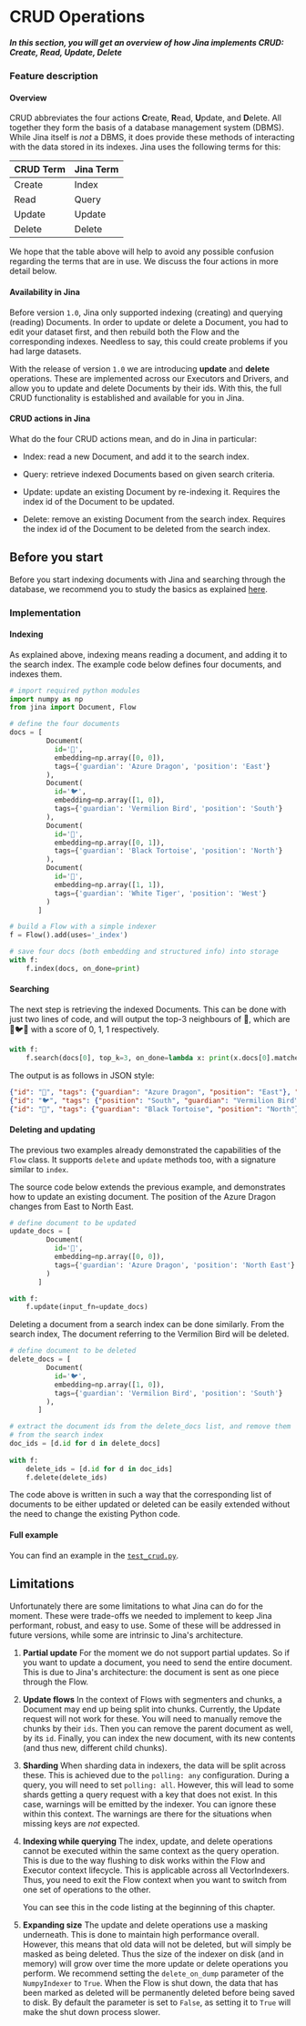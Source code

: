 # CRUD Operations

##### In this section, you will get an overview of how Jina implements CRUD: Create, Read, Update, Delete  

### Feature description

#### Overview

CRUD abbreviates the four actions **C**reate, **R**ead, **U**pdate, and **D**elete. All together they form the basis of a database management system (DBMS). While Jina itself is *not* a DBMS, it does provide these methods of interacting with the data stored in its indexes. Jina uses the following terms for this:

CRUD Term | Jina Term 
--------- | ----------
Create    | Index
Read      | Query
Update    | Update
Delete    | Delete

We hope that the table above will help to avoid any possible confusion regarding the terms that are in use. We discuss the four actions in more detail below.

#### Availability in Jina

Before version `1.0`, Jina only supported indexing (creating) and querying (reading) Documents. In order to update or delete a Document, you had to edit your dataset first, and then rebuild both the Flow and the corresponding indexes. Needless to say, this could create problems if you had large datasets.

With the release of version `1.0` we are introducing **update** and **delete** operations. These are implemented across our Executors and Drivers, and allow you to update and delete Documents by their ids. With this, the full CRUD functionality is established and available for you in Jina.

#### CRUD actions in Jina

What do the four CRUD actions mean, and do in Jina in particular:

- Index: read a new Document, and add it to the search index.

- Query: retrieve indexed Documents based on given search criteria.

- Update: update an existing Document by re-indexing it. Requires the
  index id of the Document to be updated.

- Delete: remove an existing Document from the search index. Requires
  the index id of the Document to be deleted from the search index.

## Before you start 

Before you start indexing documents with Jina and searching through the database, we recommend you to study the basics as explained [here](https://docs.jina.ai/chapters/core/introduction/index.html).

### Implementation

#### Indexing

As explained above, indexing means reading a document, and adding it to the search index. The example code below defines four documents, and indexes them.

```python
# import required python modules
import numpy as np
from jina import Document, Flow

# define the four documents
docs = [
         Document(
           id='🐲', 
           embedding=np.array([0, 0]), 
           tags={'guardian': 'Azure Dragon', 'position': 'East'}
         ),
         Document(
           id='🐦', 
           embedding=np.array([1, 0]), 
           tags={'guardian': 'Vermilion Bird', 'position': 'South'}
         ),
         Document(
           id='🐢', 
           embedding=np.array([0, 1]), 
           tags={'guardian': 'Black Tortoise', 'position': 'North'}
         ),
         Document(
           id='🐯', 
           embedding=np.array([1, 1]), 
           tags={'guardian': 'White Tiger', 'position': 'West'}
         )
       ]

# build a Flow with a simple indexer
f = Flow().add(uses='_index')

# save four docs (both embedding and structured info) into storage
with f:
    f.index(docs, on_done=print)
```

#### Searching

The next step is retrieving the indexed Documents. This can be done with just two lines of code, and will output the top-3 neighbours of 🐲, which are 🐲🐦🐢  with a score of 0, 1, 1 respectively.

```python
with f:
    f.search(docs[0], top_k=3, on_done=lambda x: print(x.docs[0].matches))
```
The output is as follows in JSON style:

```json
{"id": "🐲", "tags": {"guardian": "Azure Dragon", "position": "East"}, "embedding": {"dense": {"buffer": "AAAAAAAAAAAAAAAAAAAAAA==", "shape": [2], "dtype": "<i8"}}, "score": {"opName": "NumpyIndexer", "refId": "🐲"}, "adjacency": 1}
{"id": "🐦", "tags": {"position": "South", "guardian": "Vermilion Bird"}, "embedding": {"dense": {"buffer": "AQAAAAAAAAAAAAAAAAAAAA==", "shape": [2], "dtype": "<i8"}}, "score": {"value": 1.0, "opName": "NumpyIndexer", "refId": "🐲"}, "adjacency": 1}
{"id": "🐢", "tags": {"guardian": "Black Tortoise", "position": "North"}, "embedding": {"dense": {"buffer": "AAAAAAAAAAABAAAAAAAAAA==", "shape": [2], "dtype": "<i8"}}, "score": {"value": 1.0, "opName": "NumpyIndexer", "refId": "🐲"}, "adjacency": 1}
```

#### Deleting and updating

The previous two examples already demonstrated the capabilities of the `Flow` class. It supports `delete` and `update` methods too, with a signature similar to `index`. 

The source code below extends the previous example, and demonstrates how to update an existing document. The position of the Azure Dragon changes from East to North East.

```python
# define document to be updated
update_docs = [
         Document(
           id='🐲', 
           embedding=np.array([0, 0]), 
           tags={'guardian': 'Azure Dragon', 'position': 'North East'}
         )
       ]

with f:
    f.update(input_fn=update_docs)

```

Deleting a document from a search index can be done similarly. From the search index, The document referring to the Vermilion Bird will be deleted.

```python
# define document to be deleted
delete_docs = [
         Document(
           id='🐦', 
           embedding=np.array([1, 0]), 
           tags={'guardian': 'Vermilion Bird', 'position': 'South'}
         ),
       ]

# extract the document ids from the delete_docs list, and remove them 
# from the search index
doc_ids = [d.id for d in delete_docs]
    
with f:
    delete_ids = [d.id for d in doc_ids]
    f.delete(delete_ids)
```

The code above is written in such a way that the corresponding list of documents to be either updated or deleted can be easily extended without the need to change the existing Python code.

#### Full example

You can find an example in the [`test_crud.py`](https://github.com/jina-ai/jina/blob/master/tests/integration/crud/simple/test_crud.py). 

## Limitations

Unfortunately there are some limitations to what Jina can do for the moment. These were trade-offs we needed to implement to keep Jina performant, robust, and easy to use. Some of these will be addressed in future versions, while some are intrinsic to Jina's architecture.

1. **Partial update**
   For the moment we do not support partial updates. So if you want to update a document, you need to send the entire document. This is due to Jina's architecture: the document is sent as one piece through the Flow.

2. **Update flows**
   In the context of Flows with segmenters and chunks, a Document may end up being split into chunks. Currently, the Update request will not work for these. You will need to manually remove the chunks by their `ids`. Then you can remove the parent document as well, by its `id`. Finally, you can index the new document, with its new contents (and thus new, different child chunks).

3. **Sharding**
  When sharding data in indexers, the data will be split across these. This is achieved due to the `polling: any` configuration. During a query, you will need to set `polling: all`. However, this will lead to some shards getting a query request with a key that does not exist. In this case, warnings will be emitted by the indexer. You can ignore these within this context. The warnings are there for the situations when missing keys are *not* expected.

4. **Indexing while querying**
   The index, update, and delete operations cannot be executed within the same context as the query operation. This is due to the way flushing to disk works within the Flow and Executor context lifecycle. This is applicable across all VectorIndexers. Thus, you need to exit the Flow context when you want to switch from one set of operations to the other.

   You can see this in the code listing at the beginning of this chapter.

5. **Expanding size**
   The update and delete operations use a masking underneath. This is done to maintain high performance overall. However, this means that old data will not be deleted, but will simply be masked as being deleted. Thus the size of the indexer on disk (and in memory) will grow over time the more update or delete operations you perform. We recommend setting the `delete_on_dump` parameter of the `NumpyIndexer` to `True`. When the Flow is shut down, the data that has been marked as deleted will be permanently deleted before being saved to disk. By default the parameter is set to `False`, as setting it to `True` will make the shut down process slower.  


